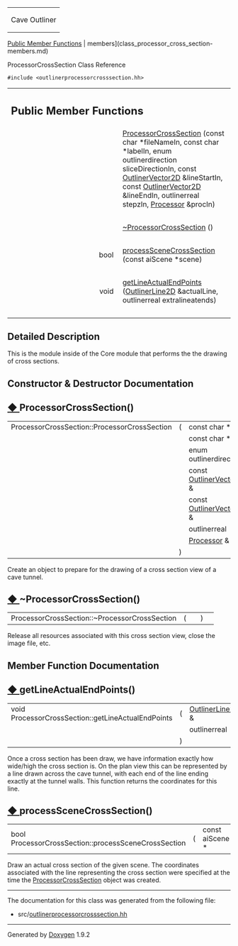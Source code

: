 <table data-cellspacing="0" data-cellpadding="0">
<colgroup>
<col style="width: 100%" />
</colgroup>
<tbody>
<tr class="odd" style="height: 56px;">
<td id="projectalign" style="padding-left: 0.5em"><div id="projectname">
Cave Outliner
</div></td>
</tr>
</tbody>
</table>

[Public Member Functions](#pub-methods) | 
members](class_processor_cross_section-members.md)

ProcessorCrossSection Class Reference

`#include <outlinerprocessorcrosssection.hh>`

<table class="memberdecls">
<colgroup>
<col style="width: 50%" />
<col style="width: 50%" />
</colgroup>
<tbody>
<tr class="odd heading">
<td colspan="2"><h2 id="public-member-functions" class="groupheader"><span id="pub-methods"></span> Public Member Functions</h2></td>
</tr>
<tr class="even memitem:ab5b03c7067518b02e549e4051634e3c1">
<td style="text-align: right;" class="memItemLeft" data-valign="top"> </td>
<td class="memItemRight" data-valign="bottom"><a href="https://github.com/jariarkko/cave-outliner/blob/master/doc/class_processor_cross_section.md#ab5b03c7067518b02e549e4051634e3c1" class="el">ProcessorCrossSection</a> (const char *fileNameIn, const char *labelIn, enum outlinerdirection sliceDirectionIn, const <a href="https://github.com/jariarkko/cave-outliner/blob/master/doc/class_outliner_vector2_d.md" class="el">OutlinerVector2D</a> &amp;lineStartIn, const <a href="https://github.com/jariarkko/cave-outliner/blob/master/doc/class_outliner_vector2_d.md" class="el">OutlinerVector2D</a> &amp;lineEndIn, outlinerreal stepzIn, <a href="https://github.com/jariarkko/cave-outliner/blob/master/doc/class_processor.md" class="el">Processor</a> &amp;procIn)</td>
</tr>
<tr class="odd separator:ab5b03c7067518b02e549e4051634e3c1">
<td colspan="2" class="memSeparator"> </td>
</tr>
<tr class="even memitem:a18dee48dd788c2c74b40d88d75b0417c">
<td style="text-align: right;" class="memItemLeft" data-valign="top"> </td>
<td class="memItemRight" data-valign="bottom"><a href="https://github.com/jariarkko/cave-outliner/blob/master/doc/class_processor_cross_section.md#a18dee48dd788c2c74b40d88d75b0417c" class="el">~ProcessorCrossSection</a> ()</td>
</tr>
<tr class="odd separator:a18dee48dd788c2c74b40d88d75b0417c">
<td colspan="2" class="memSeparator"> </td>
</tr>
<tr class="even memitem:a2454d1a516440eb265832a87f40be255">
<td style="text-align: right;" class="memItemLeft" data-valign="top">bool </td>
<td class="memItemRight" data-valign="bottom"><a href="https://github.com/jariarkko/cave-outliner/blob/master/doc/class_processor_cross_section.md#a2454d1a516440eb265832a87f40be255" class="el">processSceneCrossSection</a> (const aiScene *scene)</td>
</tr>
<tr class="odd separator:a2454d1a516440eb265832a87f40be255">
<td colspan="2" class="memSeparator"> </td>
</tr>
<tr class="even memitem:ae29053fb50a8ac8e7a640807697c7ccc">
<td style="text-align: right;" class="memItemLeft" data-valign="top">void </td>
<td class="memItemRight" data-valign="bottom"><a href="https://github.com/jariarkko/cave-outliner/blob/master/doc/class_processor_cross_section.md#ae29053fb50a8ac8e7a640807697c7ccc" class="el">getLineActualEndPoints</a> (<a href="https://github.com/jariarkko/cave-outliner/blob/master/doc/class_outliner_line2_d.md" class="el">OutlinerLine2D</a> &amp;actualLine, outlinerreal extralineatends)</td>
</tr>
<tr class="odd separator:ae29053fb50a8ac8e7a640807697c7ccc">
<td colspan="2" class="memSeparator"> </td>
</tr>
</tbody>
</table>

<span id="details"></span>

## Detailed Description

This is the module inside of the Core module that performs the the
drawing of cross sections.

## Constructor & Destructor Documentation

<span id="ab5b03c7067518b02e549e4051634e3c1"></span>

## <span class="permalink">[◆ ](#ab5b03c7067518b02e549e4051634e3c1)</span>ProcessorCrossSection()

<table class="memname">
<tbody>
<tr class="odd">
<td class="memname">ProcessorCrossSection::ProcessorCrossSection</td>
<td>(</td>
<td class="paramtype">const char * </td>
<td class="paramname"><em>fileNameIn</em>,</td>
</tr>
<tr class="even">
<td class="paramkey"></td>
<td></td>
<td class="paramtype">const char * </td>
<td class="paramname"><em>labelIn</em>,</td>
</tr>
<tr class="odd">
<td class="paramkey"></td>
<td></td>
<td class="paramtype">enum outlinerdirection </td>
<td class="paramname"><em>sliceDirectionIn</em>,</td>
</tr>
<tr class="even">
<td class="paramkey"></td>
<td></td>
<td class="paramtype">const <a href="https://github.com/jariarkko/cave-outliner/blob/master/doc/class_outliner_vector2_d.md" class="el">OutlinerVector2D</a> &amp; </td>
<td class="paramname"><em>lineStartIn</em>,</td>
</tr>
<tr class="odd">
<td class="paramkey"></td>
<td></td>
<td class="paramtype">const <a href="https://github.com/jariarkko/cave-outliner/blob/master/doc/class_outliner_vector2_d.md" class="el">OutlinerVector2D</a> &amp; </td>
<td class="paramname"><em>lineEndIn</em>,</td>
</tr>
<tr class="even">
<td class="paramkey"></td>
<td></td>
<td class="paramtype">outlinerreal </td>
<td class="paramname"><em>stepzIn</em>,</td>
</tr>
<tr class="odd">
<td class="paramkey"></td>
<td></td>
<td class="paramtype"><a href="https://github.com/jariarkko/cave-outliner/blob/master/doc/class_processor.md" class="el">Processor</a> &amp; </td>
<td class="paramname"><em>procIn</em> </td>
</tr>
<tr class="even">
<td></td>
<td>)</td>
<td></td>
<td></td>
</tr>
</tbody>
</table>

Create an object to prepare for the drawing of a cross section view of a
cave tunnel.

<span id="a18dee48dd788c2c74b40d88d75b0417c"></span>

## <span class="permalink">[◆ ](#a18dee48dd788c2c74b40d88d75b0417c)</span>~ProcessorCrossSection()

<table class="memname">
<tbody>
<tr class="odd">
<td class="memname">ProcessorCrossSection::~ProcessorCrossSection</td>
<td>(</td>
<td class="paramname"></td>
<td>)</td>
<td></td>
</tr>
</tbody>
</table>

Release all resources associated with this cross section view, close the
image file, etc.

## Member Function Documentation

<span id="ae29053fb50a8ac8e7a640807697c7ccc"></span>

## <span class="permalink">[◆ ](#ae29053fb50a8ac8e7a640807697c7ccc)</span>getLineActualEndPoints()

<table class="memname">
<tbody>
<tr class="odd">
<td class="memname">void ProcessorCrossSection::getLineActualEndPoints</td>
<td>(</td>
<td class="paramtype"><a href="https://github.com/jariarkko/cave-outliner/blob/master/doc/class_outliner_line2_d.md" class="el">OutlinerLine2D</a> &amp; </td>
<td class="paramname"><em>actualLine</em>,</td>
</tr>
<tr class="even">
<td class="paramkey"></td>
<td></td>
<td class="paramtype">outlinerreal </td>
<td class="paramname"><em>extralineatends</em> </td>
</tr>
<tr class="odd">
<td></td>
<td>)</td>
<td></td>
<td></td>
</tr>
</tbody>
</table>

Once a cross section has been draw, we have information exactly how
wide/high the cross section is. On the plan view this can be represented
by a line drawn across the cave tunnel, with each end of the line ending
exactly at the tunnel walls. This function returns the coordinates for
this line.

<span id="a2454d1a516440eb265832a87f40be255"></span>

## <span class="permalink">[◆ ](#a2454d1a516440eb265832a87f40be255)</span>processSceneCrossSection()

<table class="memname">
<tbody>
<tr class="odd">
<td class="memname">bool ProcessorCrossSection::processSceneCrossSection</td>
<td>(</td>
<td class="paramtype">const aiScene * </td>
<td class="paramname"><em>scene</em></td>
<td>)</td>
<td></td>
</tr>
</tbody>
</table>

Draw an actual cross section of the given scene. The coordinates
associated with the line representing the cross section were specified
at the time the
<a href="https://github.com/jariarkko/cave-outliner/blob/master/doc/class_processor_cross_section.md" class="el">ProcessorCrossSection</a>
object was created.

------------------------------------------------------------------------

The documentation for this class was generated from the following file:

-   src/<a href="outlinerprocessorcrosssection_8hh_source.md" class="el">outlinerprocessorcrosssection.hh</a>

------------------------------------------------------------------------

<span class="small">Generated
by [Doxygen](https://www.doxygen.org/index.md)
1.9.2</span>
